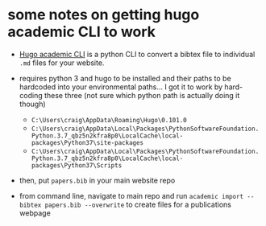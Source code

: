 # some notes on getting hugo academic CLI to work

- [Hugo academic CLI](https://github.com/wowchemy/hugo-academic-cli) is a python CLI to convert a bibtex file to individual `.md` files for your website.
- requires python 3 and hugo to be installed and their paths to be hardcoded into your environmental paths... I got it to work by hard-coding these three (not sure which python path is actually doing it though)
    - `C:\Users\craig\AppData\Roaming\Hugo\0.101.0`
    - `C:\Users\craig\AppData\Local\Packages\PythonSoftwareFoundation.Python.3.7_qbz5n2kfra8p0\LocalCache\local-packages\Python37\site-packages`
    - `C:\Users\craig\AppData\Local\Packages\PythonSoftwareFoundation.Python.3.7_qbz5n2kfra8p0\LocalCache\local-packages\Python37\Scripts`

- then, put `papers.bib` in your main website repo
- from command line, navigate to main repo and run `academic import --bibtex papers.bib --overwrite` to create files for a publications webpage

